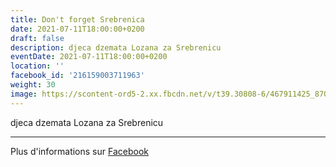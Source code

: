 ```yaml
---
title: Don't forget Srebrenica
date: 2021-07-11T18:00:00+0200
draft: false
description: djeca dzemata Lozana za Srebrenicu
eventDate: 2021-07-11T18:00:00+0200
location: ''
facebook_id: '216159003711963'
weight: 30
image: https://scontent-ord5-2.xx.fbcdn.net/v/t39.30808-6/467911425_8702124949883247_8451066247417132989_n.jpg?_nc_cat=103&ccb=1-7&_nc_sid=9e60e4&_nc_ohc=GdBJG0qg1FUQ7kNvwEVJLGl&_nc_oc=Adnvmd5z5CSwC-yG9m4wmdi7X4BOsBK6Hnli6jsKlNKGfKbt2ZxS4T0izlsP_GmZ4Mw&_nc_zt=23&_nc_ht=scontent-ord5-2.xx&edm=ABTKTjYEAAAA&_nc_gid=jzehMV-tIWkMxiBPldfPOA&oh=00_AfXyMafNOTfB7Y_uLZTxGTvyM34LsjYWhLjof_41M_4_Aw&oe=68961059
---
```


djeca dzemata Lozana za Srebrenicu

---

Plus d'informations sur [Facebook](https://facebook.com/events/216159003711963)